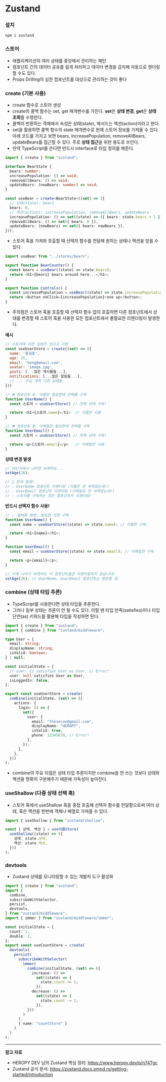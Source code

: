 # Zustand

### 설치

```shell
npm i zustand
```

### 스토어

- 애플리케이션의 여러 상태를 중앙에서 관리하는 패턴
- 컴포넌트 간의 데이터 공유를 쉽게 처리하고 데이터 변경을 감지해 자동으로 렌더링 할 수도 있다.
- Props Drilling이 심한 컴포넌트를 대상으로 관리하는 것이 좋다

### create (기본 사용)

- create 함수로 스토어 생성
- create의 콜백 함수는 set, get 매개변수를 가진다. **set**은 **상태 변경**, **get**은 **상태 조회**를 수행한다.
- 콜백이 반환하는 객체에서 속성은 상태(state), 메서드는 액션(action)이라고 한다.
- set을 활용하면 콜백 함수의 state 매개변수로 현재 스토어 정보를 가져올 수 있다. 아래 코드를 가지고 보면 bears, increasePopulation, removeAllBears, updateBears를 접근할 수 있다. 주로 **상태 접근**을 위한 용도로 쓰인다.
- 만약 TypeScript를 쓴다면 반드시 interface로 타입 정의를 해준다.

```typescript
import { create } from "zustand";

interface BearState {
  bears: number;
  increasePopulation: () => void;
  removeAllBears: () => void;
  updateBears: (newBears: number) => void;
}

const useBear = create<BearState>((set) => ({
  // 상태(state): bears
  bears: 0,
  // 액션(action): increasePopulation, removeAllBears, updateBears
  increasePopulation: () => set((state) => ({ bears: state.bears + 1 })),
  removeAllBears: () => set({ bears: 0 }),
  updateBears: (newBears) => set({ bears: newBears }),
}));
```

- 스토어 훅을 가져와 호출할 때 선택자 함수를 전달해 원하는 상태나 액션을 얻을 수 있다.

```typescript
import useBear from "../stores/bears";

export function BearCounter() {
  const bears = useBear((state) => state.bears);
  return <h1>{bears} bears around here...</h1>;
}

export function Controls() {
  const increasePopulation = useBear((state) => state.increasePopulation);
  return <button onClick={increasePopulation}>one up</button>;
}
```

- 주의점은 스토어 훅을 호출할 때 선택자 함수 없이 호출하면 다른 컴포넌트에서 상태를 변경할 때 스토어 훅을 사용한 모든 컴포넌트에서 불필요한 리렌더링이 발생한다.

**예시**

```javascript
// 스토어에 이런 상태가 있다고 가정
const useUserStore = create((set) => ({
  name: '홍길동',
  age: 25,
  email: 'hong@email.com',
  avatar: 'image.jpg',
  posts: [...많은 게시물들...],
  notifications: [...많은 알림들...],
  // ... 수십 개의 다른 상태들
}))

// ❌ 컴포넌트 A: 이름만 필요한데 전체를 구독
function UserName() {
  const 스토어 = useUserStore() // 전체 상태 구독!

  return <h1>{스토어.name}</h1>  // 이름만 사용
}

// ❌ 컴포넌트 B: 이메일만 필요한데 전체를 구독
function UserEmail() {
  const 스토어 = useUserStore() // 전체 상태 구독!

  return <p>{스토어.email}</p>   // 이메일만 사용
}
```

**상태 변경 발생**

```javascript
// 어딘가에서 나이만 바뀌어도...
setAge(26);

// 🚨 문제 발생!
// - UserName 컴포넌트 리렌더링 (이름은 안 바뀌었는데!)
// - UserEmail 컴포넌트 리렌더링 (이메일도 안 바뀌었는데!)
// - 스토어를 구독하는 모든 컴포넌트가 리렌더링!
```

**반드시 선택자 함수 사용!**

```javascript
// ✅ 올바른 방법: 필요한 것만 구독
function UserName() {
  const name = useUserStore((state) => state.name); // 이름만 구독

  return <h1>{name}</h1>;
}

function UserEmail() {
  const email = useUserStore((state) => state.email); // 이메일만 구독

  return <p>{email}</p>;
}

// 이제 나이가 바뀌어도 이 컴포넌트들은 리렌더링되지 않습니다!
setAge(26); // UserName, UserEmail 컴포넌트는 평온함 😌
```

### combine (상태 타입 추론)

- TypeScript를 사용한다면 상태 타입을 추론한다.
- 그러나 일부 상태는 추론이 안 될 수도 있다. 이럴 땐 타입 만족(satisfies)이나 타입 단언(as) 키워드를 활용해 타입을 작성하면 된다.

```typescript
import { create } from "zustand";
import { combine } from "zustand/middleware";

type User = {
  email: string;
  displayName: string;
  isValid: boolean;
} | null;

const initialState = {
  // user: {} satisfies User as User, // Error!
  user: null satisfies User as User,
  isLoggedIn: false,
};

export const useUserStore = create(
  combine(initialState, (set) => ({
    actions: {
      login: () => {
        set({
          user: {
            email: "thesecon@gmail.com",
            displayName: "HEROPY",
            isValid: true,
            phone: 12345678, // Error!
          },
        });
      },
    },
  }))
);
```

- combine의 주요 이점은 상태 타입 추론이지만 combine을 안 쓰는 것보다 상태와 액션을 명확히 구분해주기 때문에 가독성이 높아진다.

### useShallow (다중 상태 선택 훅)

- 스토어 훅에서 useShallow 훅을 중첩 호출해 선택자 함수를 전달함으로써 여러 상태, 혹은 액션을 한번에 객체나 배열로 가져올 수 있다.

```typescript
import { useShallow } from "zustand/shallow";

const { 상태, 액션 } = use이름Store(
  useShallow((state) => ({
    상태: state.상태,
    액션: state.액션,
  }))
);
```

### devtools

- Zustand 상태를 모니터링할 수 있는 개발자 도구 활성화

```typescript
import { create } from "zustand";
import {
  combine,
  subscribeWithSelector,
  persist,
  devtools,
} from "zustand/middleware";
import { immer } from "zustand/middleware/immer";

const initialState = {
  count: 1,
  double: 2,
};
export const useCountStore = create(
  devtools(
    persist(
      subscribeWithSelector(
        immer(
          combine(initialState, (set) => ({
            increase: () =>
              set((state) => {
                state.count += 1;
              }),
            decrease: () =>
              set((state) => {
                state.count -= 1;
              }),
          }))
        )
      ),
      { name: "countStore" }
    )
  )
);
```

---

**참고 자료**

- HEROPY DEV 님의 Zustand 핵심 정리: https://www.heropy.dev/p/n74Tgc
- Zustand 공식 문서: https://zustand.docs.pmnd.rs/getting-started/introduction
